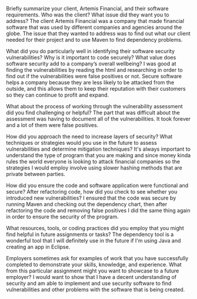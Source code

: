 Briefly summarize your client, Artemis Financial, and their software requirements. Who was the client? What issue did they want you to address?
     The client Artemis Financial was a company that made financial software that was used by different companies and agencies around the globe. The issue that they wanted to address was to find out what our client needed for their project and to use Maven to find dependency problems.

What did you do particularly well in identifying their software security vulnerabilities? Why is it important to code securely? What value does software security add to a company’s overall wellbeing?
    I was good at finding the vulnerabilities by reading the html and researching in order to find out if the vulnerabilities were false positives or not. Secure software helps a company because they are less likely to be attacked from the outside, and this allows them to keep their reputation with their customers so they can continue to profit and expand.

What about the process of working through the vulnerability assessment did you find challenging or helpful?
     The part that was difficult about the assessment was having to document all of the vulnerabilities. It took forever and a lot of them were false positives.

How did you approach the need to increase layers of security? What techniques or strategies would you use in the future to assess vulnerabilities and determine mitigation techniques?
     It's always important to understand the type of program that you are making and since money kinda rules the world everyone is looking to attack financial companies so the strategies I would employ involve using slower hashing methods that are private between parties.

How did you ensure the code and software application were functional and secure? After refactoring code, how did you check to see whether you introduced new vulnerabilities?
     I ensured that the code was secure by running Maven and checking out the dependency chart, then after refactoring the code and removing false positives I did the same thing again in order to ensure the security of the program.

What resources, tools, or coding practices did you employ that you might find helpful in future assignments or tasks?
     The dependency tool is a wonderful tool that I will definitely use in the future if I'm using Java and creating an app in Eclipse.

Employers sometimes ask for examples of work that you have successfully completed to demonstrate your skills, knowledge, and experience. What from this particular assignment might you want to showcase to a future employer?
     I would want to show that I have a decent understanding of security and am able to implement and use security software to find vulnerabilities and other problems with the software that is being  created.
